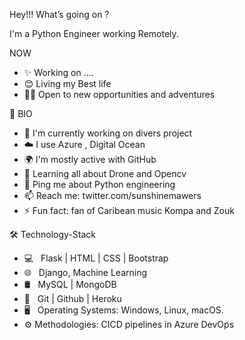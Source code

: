 Hey!!! What’s going on ?

I'm a Python Engineer working Remotely.

NOW
* ✨ Working on ....
* 😊  Living my Best life
* 🧑‍🎤 Open to new opportunities and adventures

🧬 BIO
* 🏢 I'm currently  working on divers project  
* ☁️ I use Azure , Digital Ocean
* 🌍 I'm mostly active with GitHub 
* 🌱 Learning all about Drone and Opencv
* 💬 Ping me about Python engineering
* 📫 Reach me: twitter.com/sunshinemawers
* ⚡️ Fun fact: fan of Caribean music Kompa and Zouk

🛠 Technology-Stack
* 💻   Flask | HTML | CSS | Bootstrap
* 🌐   Django, Machine Learning
* 🛢   MySQL | MongoDB 
* 🔧   Git | Github | Heroku
* 🖥   Operating Systems: Windows, Linux, macOS.
* ⚙️   Methodologies: CICD pipelines in Azure DevOps          
